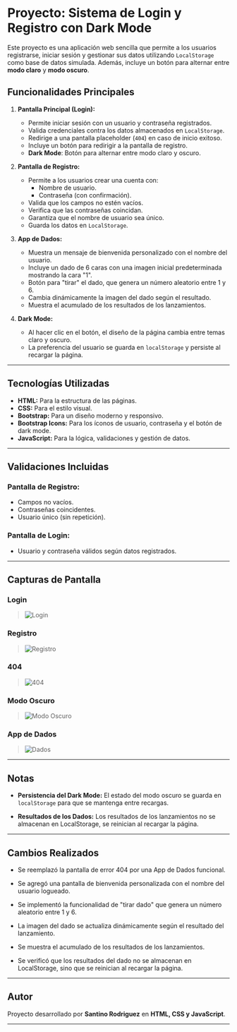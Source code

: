 # Proyecto: Sistema de Login y Registro con Dark Mode

Este proyecto es una aplicación web sencilla que permite a los usuarios registrarse, iniciar sesión y gestionar sus datos utilizando `LocalStorage` como base de datos simulada. Además, incluye un botón para alternar entre **modo claro** y **modo oscuro**.

## Funcionalidades Principales

1. **Pantalla Principal (Login):**

   - Permite iniciar sesión con un usuario y contraseña registrados.
   - Valida credenciales contra los datos almacenados en `LocalStorage`.
   - Redirige a una pantalla placeholder (`404`) en caso de inicio exitoso.
   - Incluye un botón para redirigir a la pantalla de registro.
   - **Dark Mode**: Botón para alternar entre modo claro y oscuro.

2. **Pantalla de Registro:**

   - Permite a los usuarios crear una cuenta con:
     - Nombre de usuario.
     - Contraseña (con confirmación).
   - Valida que los campos no estén vacíos.
   - Verifica que las contraseñas coincidan.
   - Garantiza que el nombre de usuario sea único.
   - Guarda los datos en `LocalStorage`.

3. **App de Dados:**
   - Muestra un mensaje de bienvenida personalizado con el nombre del usuario.
   - Incluye un dado de 6 caras con una imagen inicial predeterminada mostrando la cara "1".
   - Botón para "tirar" el dado, que genera un número aleatorio entre 1 y 6.
   - Cambia dinámicamente la imagen del dado según el resultado.
   - Muestra el acumulado de los resultados de los lanzamientos.

4. **Dark Mode:**
   - Al hacer clic en el botón, el diseño de la página cambia entre temas claro y oscuro.
   - La preferencia del usuario se guarda en `localStorage` y persiste al recargar la página.


---

## Tecnologías Utilizadas

- **HTML:** Para la estructura de las páginas.
- **CSS:** Para el estilo visual.
- **Bootstrap:** Para un diseño moderno y responsivo.
- **Bootstrap Icons:** Para los íconos de usuario, contraseña y el botón de dark mode.
- **JavaScript:** Para la lógica, validaciones y gestión de datos.

---

## Validaciones Incluidas

### Pantalla de Registro:

- Campos no vacíos.
- Contraseñas coincidentes.
- Usuario único (sin repetición).

### Pantalla de Login:

- Usuario y contraseña válidos según datos registrados.

---

## Capturas de Pantalla

### Login

> ![Login](/img/capturas/screen-1.png)

### Registro

> ![Registro](/img/capturas/screen-2.png)

### 404

> ![404](/img/capturas/screen-3.png)

### Modo Oscuro

> ![Modo Oscuro](/img/capturas/screen-4.png)

### App de Dados

> ![Dados](/img/capturas/screen-5.png)

---

## Notas

- **Persistencia del Dark Mode:** El estado del modo oscuro se guarda en `localStorage` para que se mantenga entre recargas.

- **Resultados de los Dados:** Los resultados de los lanzamientos no se almacenan en LocalStorage, se reinician al recargar la página.

---

## Cambios Realizados

- Se reemplazó la pantalla de error 404 por una App de Dados funcional.

- Se agregó una pantalla de bienvenida personalizada con el nombre del usuario logueado.

- Se implementó la funcionalidad de "tirar dado" que genera un número aleatorio entre 1 y 6.

- La imagen del dado se actualiza dinámicamente según el resultado del lanzamiento.

- Se muestra el acumulado de los resultados de los lanzamientos.

- Se verificó que los resultados del dado no se almacenan en LocalStorage, sino que se reinician al recargar la página.

---

## Autor

Proyecto desarrollado por **Santino Rodriguez** en **HTML, CSS y JavaScript**.

---
